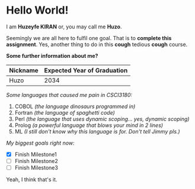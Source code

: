 # Hello World!

I am **Huzeyfe KIRAN** or, you may call me **Huzo**.

Seemingly we are all here to fulfil one goal. That is to **complete this
assignment**. Yes, another thing to do in this **cough** tedious **cough**
course.

**Some further information about me?**

| Nickname     | Expected Year of Graduation |
| ------------ | ------------                |
| Huzo         | 2034                        |

*Some languages that caused me pain in CSCI3180:*
1. COBOL *(the language dinosaurs programmed in)*
2. Fortran *(the language of spaghetti code)*
3. Perl *(the language that uses dynamic scoping... yes, dynamic scoping)*
4. Prolog *(a powerful language that blows your mind in 2 lines)*
5. ML *(I still don't know why this language is for. Don't tell Jimmy pls.)*

*My biggest goals right now:*
- [x] Finish Milestone1
- [ ] Finish Milestone2
- [ ] Finish Milestone3

Yeah, I think that's it.
